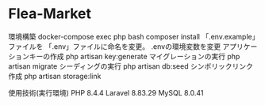 # Flea-Market

環境構築
docker-compose exec php bash
composer install
「.env.example」ファイルを 「.env」ファイルに命名を変更。
.envの環境変数を変更
アプリケーションキーの作成
php artisan key:generate
マイグレーションの実行
php artisan migrate
シーディングの実行
php artisan db:seed
シンボリックリンク作成
php artisan storage:link

使用技術(実行環境)
PHP 8.4.4
Laravel 8.83.29
MySQL 8.0.41
